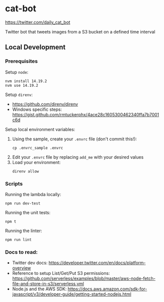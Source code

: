 # cat-bot

https://twitter.com/daily_cat_bot

Twitter bot that tweets images from a S3 bucket on a defined time interval

## Local Development

### Prerequisites

Setup `node`:
```
nvm install 14.19.2
nvm use 14.19.2
```
Setup `direnv`:
- https://github.com/direnv/direnv
- Windows specific steps: https://gist.github.com/rmtuckerphx/4ace28c1605300462340ffa7b7001c6d

Setup local environment variables:
1. Using the sample, create your `.envrc` file (don't commit this!):
    ```
    cp .envrc_sample .envrc
    ```
2. Edit your `.envrc` file by replacing `add_me` with your desired values
3. Load your environment:
    ```
    direnv allow
    ```

### Scripts
Running the lambda locally:
```
npm run dev-test
```

Running the unit tests:
```
npm t
```

Running the linter:
```
npm run lint
```

### Docs to read:
- Twitter dev docs: https://developer.twitter.com/en/docs/platform-overview
- Reference to setup List/Get/Put S3 permissions: https://github.com/serverless/examples/blob/master/aws-node-fetch-file-and-store-in-s3/serverless.yml
- Node.js and the AWS SDK: https://docs.aws.amazon.com/sdk-for-javascript/v3/developer-guide/getting-started-nodejs.html

